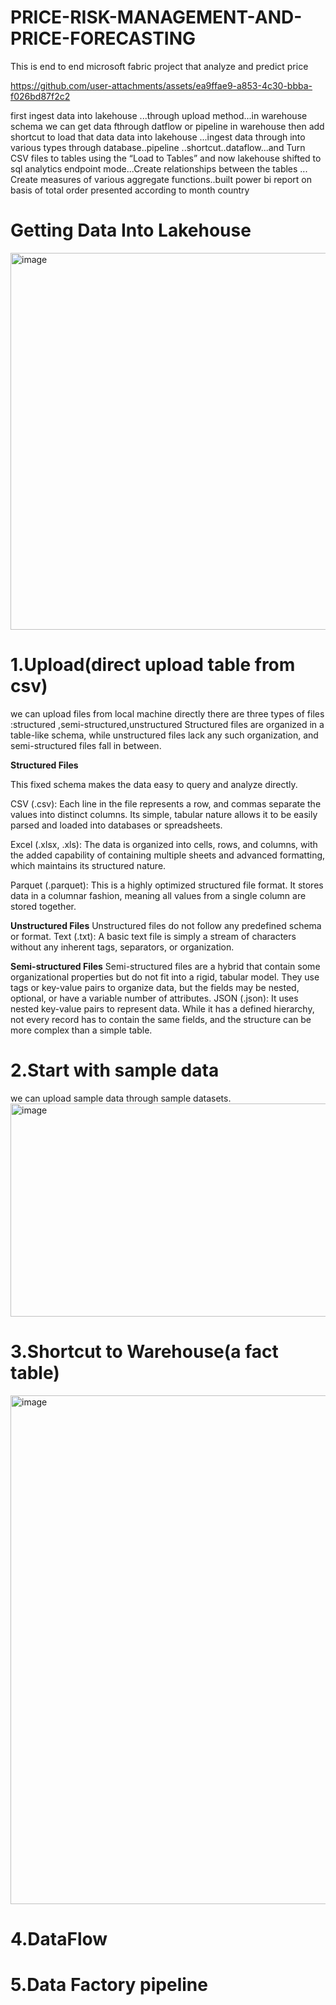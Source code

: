 # PRICE-RISK-MANAGEMENT-AND-PRICE-FORECASTING
This is end to end microsoft fabric project that analyze and predict price  



https://github.com/user-attachments/assets/ea9ffae9-a853-4c30-bbba-f026bd87f2c2


first ingest data into lakehouse ...through upload method...in warehouse schema we can get data fthrough  datflow or pipeline in warehouse then add shortcut to load that data data into lakehouse ...ingest data through into various types through database..pipeline ..shortcut..dataflow...and Turn CSV files to tables using the “Load to Tables” and now lakehouse shifted to sql analytics endpoint mode...Create relationships between the tables ... Create measures of various aggregate functions..built power bi report on basis of total order presented according to month country

# Getting Data Into Lakehouse
<img width="1486" height="603" alt="image" src="https://github.com/user-attachments/assets/4aaeef47-76ed-4b49-ad06-87d23920fc1e" />

# 1.Upload(direct upload table from csv)
we can upload files from local machine directly 
there are three types of files :structured ,semi-structured,unstructured
Structured files are organized in a table-like schema, while unstructured files lack any such organization, and semi-structured files fall in between.

**Structured Files**

This fixed schema makes the data easy to query and analyze directly.

CSV (.csv):  Each line in the file represents a row, and commas separate the values into distinct columns. Its simple, tabular nature allows it to be easily parsed and loaded into databases or spreadsheets.

Excel (.xlsx, .xls):  The data is organized into cells, rows, and columns, with the added capability of containing multiple sheets and advanced formatting, which maintains its structured nature.

Parquet (.parquet): This is a highly optimized structured file format. It stores data in a columnar fashion, meaning all values from a single column are stored together. 

**Unstructured Files**
Unstructured files do not follow any predefined schema or format. 
Text (.txt):  A basic text file is simply a stream of characters without any inherent tags, separators, or organization.

**Semi-structured Files**
Semi-structured files are a hybrid that contain some organizational properties but do not fit into a rigid, tabular model. They use tags or key-value pairs to organize data, but the fields may be nested, optional, or have a variable number of attributes.
JSON (.json): It uses nested key-value pairs to represent data. While it has a defined hierarchy, not every record has to contain the same fields, and the structure can be more complex than a simple table. 

# 2.Start with sample data
we can upload sample data through sample datasets.
<img width="1218" height="341" alt="image" src="https://github.com/user-attachments/assets/24f6962e-da9e-48dc-a070-db11949c6853" />

# 3.Shortcut to Warehouse(a fact table)
<img width="1532" height="814" alt="image" src="https://github.com/user-attachments/assets/7ee10022-4ac6-4570-849f-3b0ac6fc2535" />

# 4.DataFlow
# 5.Data Factory pipeline


